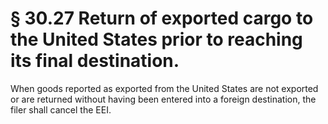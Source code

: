 # § 30.27   Return of exported cargo to the United States prior to reaching its final destination.

When goods reported as exported from the United States are not exported or are returned without having been entered into a foreign destination, the filer shall cancel the EEI.




